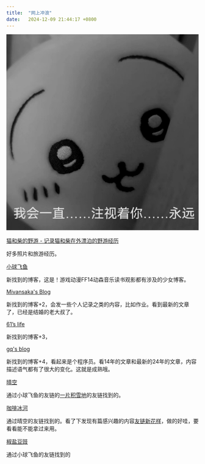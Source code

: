 ```yaml
---
title:  "网上冲浪"
date:   2024-12-09 21:44:17 +0800
---
```

![text](/files/1723018292117360.jpg)

[猫和柴的野游 - 记录猫和柴在外漂泊的野游经历](https://meowshiba.com/)

好多照片和旅游经历。

[小球飞鱼](https://mantyke.icu/)

新找到的博客，这是！游戏动漫FF14动森音乐读书观影都有涉及的少女博客。

[Mivansaka's Blog](https://mivansaka.xyz/)

新找到的博客+2，会发一些个人记录之类的内容，比如作业。看到最新的文章了，已经是结婚的老大叔了。

[61’s life](https://61.life/)

新找到的博客+3，

[gq's blog](https://zgq.me/)

新找到的博客+4，看起来是个程序员。看14年的文章和最新的24年的文章，内容描述语气都有了很大的变化。这就是成熟哦。

[晴空](https://summerwasover.vercel.app/)

通过小球飞鱼的友链的[一片积雪地](https://hugo-three-snowy.vercel.app/)的友链找到的。

[咖啡冰河](https://blog.mysto.cyou/)

通过晴空的友链找到的。看了下发现有篇感兴趣的内容[友链新花样](https://blog.mysto.cyou/posts/220218-friendscircle/)，做的好哇，要看看能不能拿过来用。

[椒盐豆豉](https://blog.douchi.space/)

通过小球飞鱼的友链找到的